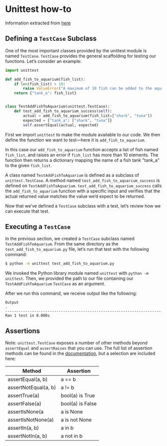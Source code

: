 # Unittest how-to
Information extracted from [here](https://www.digitalocean.com/community/tutorials/how-to-use-unittest-to-write-a-test-case-for-a-function-in-python)

## Defining a `TestCase` Subclass
One of the most important classes provided by the unittest module is named `TestCase`. 
`TestCase` provides the general scaffolding for testing our functions. Let’s consider an example:

```python
import unittest

def add_fish_to_aquarium(fish_list):
    if len(fish_list) > 10:
        raise ValueError("A maximum of 10 fish can be added to the aquarium")
    return {"tank_a": fish_list}


class TestAddFishToAquarium(unittest.TestCase):
    def test_add_fish_to_aquarium_success(self):
        actual = add_fish_to_aquarium(fish_list=["shark", "tuna"])
        expected = {"tank_a": ["shark", "tuna"]}
        self.assertEqual(actual, expected)
```

First we import `unittest` to make the module available to our code. We then define the function we want to test—here it is `add_fish_to_aquarium`.

In this case our `add_fish_to_aquarium` function accepts a list of fish named `fish_list`, and raises an error if `fish_list` has more than 10 elements. The function then returns a dictionary mapping the name of a fish tank "tank_a" to the given `fish_list`.

A class named `TestAddFishToAquarium` is defined as a subclass of `unittest.TestCase`. A method named `test_add_fish_to_aquarium_success` is defined on `TestAddFishToAquarium`. `test_add_fish_to_aquarium_success` calls the `add_fish_to_aquarium` function with a specific input and verifies that the actual returned value matches the value we’d expect to be returned.

Now that we’ve defined a `TestCase` subclass with a test, let’s review how we can execute that test.

## Executing a `TestCase`

In the previous section, we created a `TestCase` subclass named `TestAddFishToAquarium`. From the same directory as the `test_add_fish_to_aquarium.py` file, let’s run that test with the following command:

```sh
$ python -m unittest test_add_fish_to_aquarium.py
```

We invoked the Python library module named `unittest` with `python -m unittest`. Then, we provided the path to our file containing our `TestAddFishToAquarium` `TestCase` as an argument.

After we run this command, we receive output like the following:

```
Output
.
----------------------------------------------------------------------
Ran 1 test in 0.000s

```

## Assertions
Note: `unittest.TestCase` exposes a number of other methods beyond `assertEqual` and `assertRaises` that you can use. The full list of assertion methods can be found in the [documentation](https://docs.python.org/3/library/unittest.html), but a selection are included here:

| Method | Assertion |
| ------ | ------ |
| assertEqual(a, b) | a == b |
| assertNotEqual(a, b) | a != b |
| assertTrue(a)| bool(a) is True |
| assertFalse(a) | bool(a) is False |
| assertIsNone(a | a is None |
| assertIsNotNone(a) | a is not None |
| assertIn(a, b) | a in b |
| assertNotIn(a, b) | a not in b |
